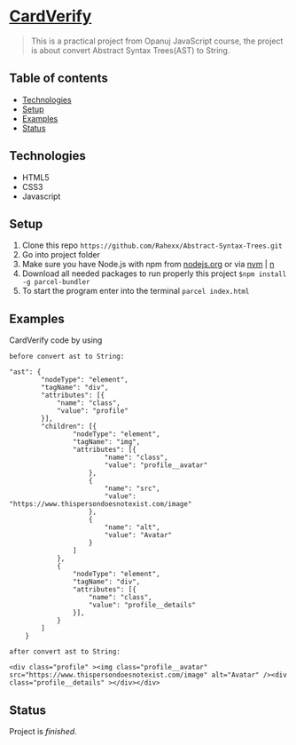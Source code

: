 # [CardVerify](https://github.com/Rahexx/CardVerify)

> This is a practical project from Opanuj JavaScript course, the project is about convert Abstract Syntax Trees(AST) to String.

## Table of contents

- [Technologies](#technologies)
- [Setup](#setup)
- [Examples](#examples)
- [Status](#status)

## Technologies

- HTML5
- CSS3
- Javascript

## Setup

1. Clone this repo `https://github.com/Rahexx/Abstract-Syntax-Trees.git`
2. Go into project folder
3. Make sure you have Node.js with npm from [nodejs.org](https://nodejs.org/en/) or via [nvm](https://github.com/nvm-sh/nvm) | [n](https://github.com/tj/n)
4. Download all needed packages to run properly this project `$npm install -g parcel-bundler`
5. To start the program enter into the terminal `parcel index.html`

## Examples

CardVerify code by using

```
before convert ast to String:

"ast": {
        "nodeType": "element",
        "tagName": "div",
        "attributes": [{
            "name": "class",
            "value": "profile"
        }],
        "children": [{
                "nodeType": "element",
                "tagName": "img",
                "attributes": [{
                        "name": "class",
                        "value": "profile__avatar"
                    },
                    {
                        "name": "src",
                        "value": "https://www.thispersondoesnotexist.com/image"
                    },
                    {
                        "name": "alt",
                        "value": "Avatar"
                    }
                ]
            },
            {
                "nodeType": "element",
                "tagName": "div",
                "attributes": [{
                    "name": "class",
                    "value": "profile__details"
                }],
            }
        ]
    }

after convert ast to String:

<div class="profile" ><img class="profile__avatar" src="https://www.thispersondoesnotexist.com/image" alt="Avatar" /><div class="profile__details" ></div></div>

```

## Status

Project is _finished_.
